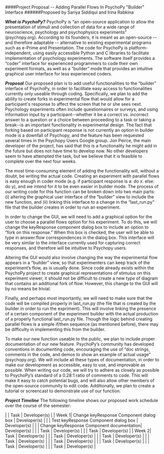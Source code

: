 ####Project Proposal -- Adding Parallel Flows In PsychoPy "Builder" Interface
######Proposed by Sariya Siddiqui and Irina Rabkina

**_What is PsychoPy?_**
PsychoPy is “an open-source application to allow the presentation of stimuli and collection of data for a wide range of neuroscience, psychology and psychophysics experiments” (psychopy.org). According to its founders, it is meant as an open-source -- and therefore adaptable -- alternative to existing experimental programs such as e-Prime and Presentation. The code for PsychoPy is platform-independent, using easily accessible Python and C libraries to facilitate implementation of psychology experiments. The software itself provides a “coder” interface for experienced programmers to code their own experiment formats, as well as a “builder” mode that provides an intuitive graphical user interface for less experienced coders. 

**_Proposal_**
Our proposed plan is to add useful functionalities to the “builder” interface of PsychoPy, in order to facilitate easy access to functionalities currently only useable through coding. Specifically, we plan to add the ability to create forks in experimental flow that would allow for a participant's response to affect the screen that he or she sees next. Psychology experiments often include questionnaires or surveys, and using information input by a participant--whether it be a correct vs. incorrect answer to a question or a choice between proceeding to a task or taking a break--is an important functionality in experimental design. The fact that forking based on participant response is not currently an option in builder mode is a downfall of Psychopy, and the feature has been requested several times in the Psychopy Users Google group. Jon Peirce, the main developer of the project, has said that this is a functionality he might add in the future but does not have time to develop now. No other developers seem to have attempted the task, but we believe that it is feasible to complete over the next four weeks.

The most time-consuming element of adding the functionality will, without a doubt, be writing the actual code. Creating an experiment with parallel flows is easy enough in coder mode (e.g. if participant response is a: do x. else: do y), and we intend for it to be even easier in builder mode. The process of our writing code for this function can be broken down into two main parts: (i) altering the graphical user interface of the “builder” view to include the new function, and (ii) linking this interface to a change in the “last_run.py” file that the builder creates in order to run an experiment. 

In order to change the GUI, we will need to add a graphical option for the user to choose a parallel flows option for his experiment. To do this, we will change the keyResponse component dialog box to include an option to “fork on this response.” When this box is checked, the user will be able to type in answer:flow correspondences in the dialog box. This interface will be very similar to the interface currently used for capturing correct responses, and therefore will be intuitive to Psychopy users.

Altering the GUI would also involve changing the way the experimental flow appears in a “builder” view, so that experimenters can keep track of the experiment’s flow, as is usually done. Since code already exists within the PsychoPy project to create graphical representations of stimulus on this experiment viewer, it should not be difficult to create a new type of diagram that contains an additional fork of flow. However, this change to the GUI will by no means be trivial.

Finally, and perhaps most importantly, we will need to make sure that the code will be compiled properly in last_run.py (the file that is created by the builder in order to run the expriment). This will involve linking the presence of a certain component of the experiment builder with the actual production of a properly functional last_run.py file. Though the logic behind creating parallel flows is a simple if/then sequence (as mentioned before), there may be difficulty in implementing this from the builder.

To make our new function useable to the public, we plan to include proper documentation of our new feature. PsychoPy’s community has developed conventions in documenting code, encouraging the use of “doc strings, comments in the code, and demos to show an example of actual usage” (psychopy.org). We will include all these types of documentation, in order to make our development as accessible, easy to use, and improvable as possible. When writing our code, we will try to adhere as closely as possible to PsychoPy’s standard of a 0.28:1 ratio of comments to code. This will make it easy to catch potential bugs, and will also allow other members of the open-source community to edit code. Additionally, we plan to create a tutorial or screencast to demonstrate use of our function.

**_Project Timeline_**
The following timeline shows our proposed work schedule over the course of the semester:

|       | Task                                      | Developer(s)     |
| Week 1| Change keyResponse Component dialog box   | Developer(s)     |
|       | Test keyResponse Component dialog box     | Developer(s)     |
|       | Change keyResponse Component documentation| Developer(s)     |
|       | Task                                      | Developer(s)     |
|       | Task                                      | Developer(s)     |
| Week 2| Task                                      | Developer(s)     |
|       | Task                                      | Developer(s)     |
|       | Task                                      | Developer(s)     |
|       | Task                                      | Developer(s)     |
|       | Task                                      | Developer(s)     |
|       | Task                                      | Developer(s)     |
|       | Task                                      | Developer(s)     |
|       | Task                                      | Developer(s)     |
